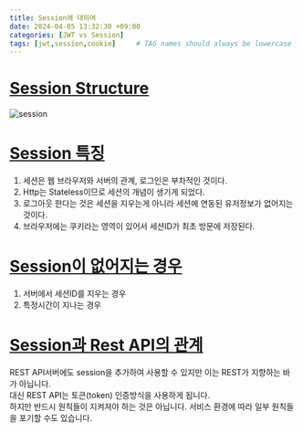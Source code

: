 ```yaml
---
title: Session에 대하여
date: 2024-04-05 13:32:30 +09:00
categories: [JWT vs Session]
tags: [jwt,session,cookie]     # TAG names should always be lowercase
---
```


# <u>Session Structure</u>  
![session](https://github.com/taek95/beforeMatch/assets/50096950/6242fc98-61cb-4779-8185-3dbb1ccaa464)

# <u>Session 특징</u>
1. 세션은 웹 브라우저와 서버의 관계, 로그인은 부차적인 것이다.
2. Http는 Stateless이므로 세션의 개념이 생기게 되었다.
3. 로그아웃 한다는 것은 세션을 지우는게 아니라 세션에 연동된 유저정보가 없어지는 것이다.
4. 브라우저에는 쿠키라는 영역이 있어서 세션ID가 최초 방문에 저장된다.

# <u>Session이 없어지는 경우</u>
1. 서버에서 세션ID를 지우는 경우
2. 특정시간이 지나는 경우

# <u>Session과 Rest API의 관계</u>
REST API서버에도 session을 추가하여 사용할 수 있지만 이는 REST가 지향하는 바가 아닙니다.<br> 
대신 REST API는 토큰(token) 인증방식을 사용하게 됩니다.<br>
하지만 반드시 원칙들이 지켜져야 하는 것은 아닙니다. 서비스 환경에 따라 일부 원칙들을 포기할 수도 있습니다.
